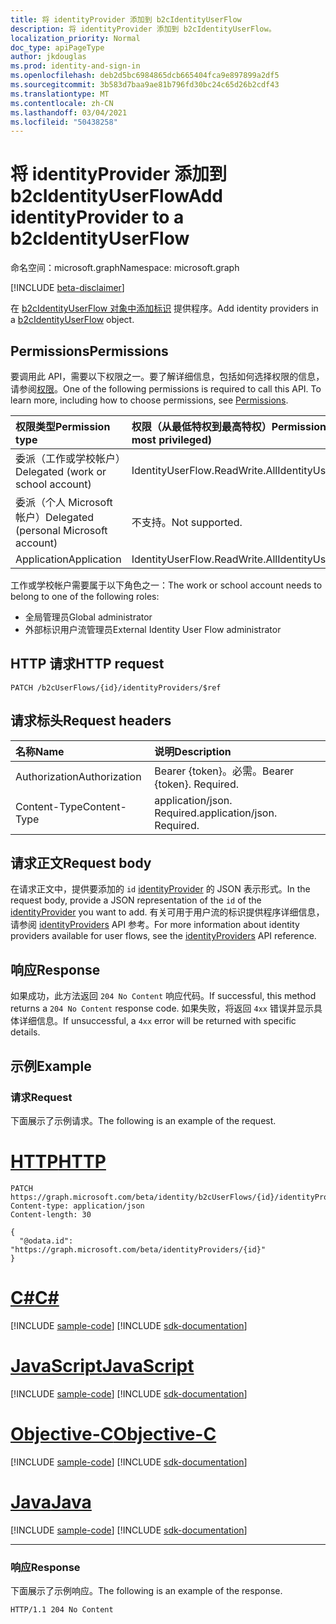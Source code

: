 ```yaml
---
title: 将 identityProvider 添加到 b2cIdentityUserFlow
description: 将 identityProvider 添加到 b2cIdentityUserFlow。
localization_priority: Normal
doc_type: apiPageType
author: jkdouglas
ms.prod: identity-and-sign-in
ms.openlocfilehash: deb2d5bc6984865dcb665404fca9e897899a2df5
ms.sourcegitcommit: 3b583d7baa9ae81b796fd30bc24c65d26b2cdf43
ms.translationtype: MT
ms.contentlocale: zh-CN
ms.lasthandoff: 03/04/2021
ms.locfileid: "50438258"
---
```

# <a name="add-identityprovider-to-a-b2cidentityuserflow"></a><span data-ttu-id="6c454-103">将 identityProvider 添加到 b2cIdentityUserFlow</span><span class="sxs-lookup"><span data-stu-id="6c454-103">Add identityProvider to a b2cIdentityUserFlow</span></span>

<span data-ttu-id="6c454-104">命名空间：microsoft.graph</span><span class="sxs-lookup"><span data-stu-id="6c454-104">Namespace: microsoft.graph</span></span>

[!INCLUDE [beta-disclaimer](../../includes/beta-disclaimer.md)]

<span data-ttu-id="6c454-105">在 [b2cIdentityUserFlow 对象中添加标识](../resources/b2cidentityuserflow.md) 提供程序。</span><span class="sxs-lookup"><span data-stu-id="6c454-105">Add identity providers in a [b2cIdentityUserFlow](../resources/b2cidentityuserflow.md) object.</span></span>

## <a name="permissions"></a><span data-ttu-id="6c454-106">Permissions</span><span class="sxs-lookup"><span data-stu-id="6c454-106">Permissions</span></span>

<span data-ttu-id="6c454-p101">要调用此 API，需要以下权限之一。要了解详细信息，包括如何选择权限的信息，请参阅[权限](/graph/permissions-reference)。</span><span class="sxs-lookup"><span data-stu-id="6c454-p101">One of the following permissions is required to call this API. To learn more, including how to choose permissions, see [Permissions](/graph/permissions-reference).</span></span>

|<span data-ttu-id="6c454-109">权限类型</span><span class="sxs-lookup"><span data-stu-id="6c454-109">Permission type</span></span>      | <span data-ttu-id="6c454-110">权限（从最低特权到最高特权）</span><span class="sxs-lookup"><span data-stu-id="6c454-110">Permissions (from least to most privileged)</span></span>              |
|:--------------------|:---------------------------------------------------------|
|<span data-ttu-id="6c454-111">委派（工作或学校帐户）</span><span class="sxs-lookup"><span data-stu-id="6c454-111">Delegated (work or school account)</span></span>|<span data-ttu-id="6c454-112">IdentityUserFlow.ReadWrite.All</span><span class="sxs-lookup"><span data-stu-id="6c454-112">IdentityUserFlow.ReadWrite.All</span></span>|
|<span data-ttu-id="6c454-113">委派（个人 Microsoft 帐户）</span><span class="sxs-lookup"><span data-stu-id="6c454-113">Delegated (personal Microsoft account)</span></span>| <span data-ttu-id="6c454-114">不支持。</span><span class="sxs-lookup"><span data-stu-id="6c454-114">Not supported.</span></span>|
|<span data-ttu-id="6c454-115">Application</span><span class="sxs-lookup"><span data-stu-id="6c454-115">Application</span></span>| <span data-ttu-id="6c454-116">IdentityUserFlow.ReadWrite.All</span><span class="sxs-lookup"><span data-stu-id="6c454-116">IdentityUserFlow.ReadWrite.All</span></span>|

<span data-ttu-id="6c454-117">工作或学校帐户需要属于以下角色之一：</span><span class="sxs-lookup"><span data-stu-id="6c454-117">The work or school account needs to belong to one of the following roles:</span></span>

* <span data-ttu-id="6c454-118">全局管理员</span><span class="sxs-lookup"><span data-stu-id="6c454-118">Global administrator</span></span>
* <span data-ttu-id="6c454-119">外部标识用户流管理员</span><span class="sxs-lookup"><span data-stu-id="6c454-119">External Identity User Flow administrator</span></span>

## <a name="http-request"></a><span data-ttu-id="6c454-120">HTTP 请求</span><span class="sxs-lookup"><span data-stu-id="6c454-120">HTTP request</span></span>

<!-- { "blockType": "ignored" } -->

```http
PATCH /b2cUserFlows/{id}/identityProviders/$ref
```

## <a name="request-headers"></a><span data-ttu-id="6c454-121">请求标头</span><span class="sxs-lookup"><span data-stu-id="6c454-121">Request headers</span></span>

|<span data-ttu-id="6c454-122">名称</span><span class="sxs-lookup"><span data-stu-id="6c454-122">Name</span></span>|<span data-ttu-id="6c454-123">说明</span><span class="sxs-lookup"><span data-stu-id="6c454-123">Description</span></span>|
|:---------------|:----------|
|<span data-ttu-id="6c454-124">Authorization</span><span class="sxs-lookup"><span data-stu-id="6c454-124">Authorization</span></span>|<span data-ttu-id="6c454-p102">Bearer {token}。必需。</span><span class="sxs-lookup"><span data-stu-id="6c454-p102">Bearer {token}. Required.</span></span>|
|<span data-ttu-id="6c454-127">Content-Type</span><span class="sxs-lookup"><span data-stu-id="6c454-127">Content-Type</span></span>|<span data-ttu-id="6c454-p103">application/json. Required.</span><span class="sxs-lookup"><span data-stu-id="6c454-p103">application/json. Required.</span></span>|

## <a name="request-body"></a><span data-ttu-id="6c454-130">请求正文</span><span class="sxs-lookup"><span data-stu-id="6c454-130">Request body</span></span>

<span data-ttu-id="6c454-131">在请求正文中，提供要添加的 `id` [identityProvider](../resources/identityprovider.md) 的 JSON 表示形式。</span><span class="sxs-lookup"><span data-stu-id="6c454-131">In the request body, provide a JSON representation of the `id` of the [identityProvider](../resources/identityprovider.md) you want to add.</span></span> <span data-ttu-id="6c454-132">有关可用于用户流的标识提供程序详细信息，请参阅 [identityProviders](../resources/identityprovider.md) API 参考。</span><span class="sxs-lookup"><span data-stu-id="6c454-132">For more information about identity providers available for user flows, see the [identityProviders](../resources/identityprovider.md) API reference.</span></span>

## <a name="response"></a><span data-ttu-id="6c454-133">响应</span><span class="sxs-lookup"><span data-stu-id="6c454-133">Response</span></span>

<span data-ttu-id="6c454-134">如果成功，此方法返回 `204 No Content` 响应代码。</span><span class="sxs-lookup"><span data-stu-id="6c454-134">If successful, this method returns a `204 No Content` response code.</span></span> <span data-ttu-id="6c454-135">如果失败，将返回 `4xx` 错误并显示具体详细信息。</span><span class="sxs-lookup"><span data-stu-id="6c454-135">If unsuccessful, a `4xx` error will be returned with specific details.</span></span>

## <a name="example"></a><span data-ttu-id="6c454-136">示例</span><span class="sxs-lookup"><span data-stu-id="6c454-136">Example</span></span>

### <a name="request"></a><span data-ttu-id="6c454-137">请求</span><span class="sxs-lookup"><span data-stu-id="6c454-137">Request</span></span>

<span data-ttu-id="6c454-138">下面展示了示例请求。</span><span class="sxs-lookup"><span data-stu-id="6c454-138">The following is an example of the request.</span></span>


# <a name="http"></a>[<span data-ttu-id="6c454-139">HTTP</span><span class="sxs-lookup"><span data-stu-id="6c454-139">HTTP</span></span>](#tab/http)
<!-- {
  "blockType": "request",
  "name": "update_b2cuserflows_identityprovider"
}
-->

``` http
PATCH https://graph.microsoft.com/beta/identity/b2cUserFlows/{id}/identityProviders/$ref
Content-type: application/json
Content-length: 30

{
  "@odata.id": "https://graph.microsoft.com/beta/identityProviders/{id}"
}
```
# <a name="c"></a>[<span data-ttu-id="6c454-140">C#</span><span class="sxs-lookup"><span data-stu-id="6c454-140">C#</span></span>](#tab/csharp)
[!INCLUDE [sample-code](../includes/snippets/csharp/update-b2cuserflows-identityprovider-csharp-snippets.md)]
[!INCLUDE [sdk-documentation](../includes/snippets/snippets-sdk-documentation-link.md)]

# <a name="javascript"></a>[<span data-ttu-id="6c454-141">JavaScript</span><span class="sxs-lookup"><span data-stu-id="6c454-141">JavaScript</span></span>](#tab/javascript)
[!INCLUDE [sample-code](../includes/snippets/javascript/update-b2cuserflows-identityprovider-javascript-snippets.md)]
[!INCLUDE [sdk-documentation](../includes/snippets/snippets-sdk-documentation-link.md)]

# <a name="objective-c"></a>[<span data-ttu-id="6c454-142">Objective-C</span><span class="sxs-lookup"><span data-stu-id="6c454-142">Objective-C</span></span>](#tab/objc)
[!INCLUDE [sample-code](../includes/snippets/objc/update-b2cuserflows-identityprovider-objc-snippets.md)]
[!INCLUDE [sdk-documentation](../includes/snippets/snippets-sdk-documentation-link.md)]

# <a name="java"></a>[<span data-ttu-id="6c454-143">Java</span><span class="sxs-lookup"><span data-stu-id="6c454-143">Java</span></span>](#tab/java)
[!INCLUDE [sample-code](../includes/snippets/java/update-b2cuserflows-identityprovider-java-snippets.md)]
[!INCLUDE [sdk-documentation](../includes/snippets/snippets-sdk-documentation-link.md)]

---


### <a name="response"></a><span data-ttu-id="6c454-144">响应</span><span class="sxs-lookup"><span data-stu-id="6c454-144">Response</span></span>

<span data-ttu-id="6c454-145">下面展示了示例响应。</span><span class="sxs-lookup"><span data-stu-id="6c454-145">The following is an example of the response.</span></span>

<!-- {
  "blockType": "response",
  "truncated": true
} -->

```http
HTTP/1.1 204 No Content
```



